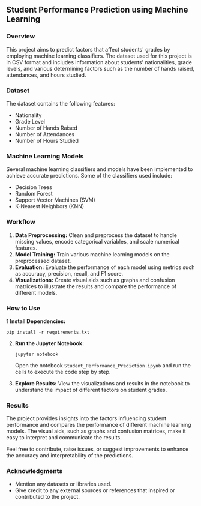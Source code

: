## Student Performance Prediction using Machine Learning

### Overview
This project aims to predict factors that affect students' grades by employing machine learning classifiers. The dataset used for this project is in CSV format and includes information about students' nationalities, grade levels, and various determining factors such as the number of hands raised, attendances, and hours studied.

### Dataset
The dataset contains the following features:
- Nationality
- Grade Level
- Number of Hands Raised
- Number of Attendances
- Number of Hours Studied

### Machine Learning Models
Several machine learning classifiers and models have been implemented to achieve accurate predictions. Some of the classifiers used include:
- Decision Trees
- Random Forest
- Support Vector Machines (SVM)
- K-Nearest Neighbors (KNN)

### Workflow
1. **Data Preprocessing:** Clean and preprocess the dataset to handle missing values, encode categorical variables, and scale numerical features.
2. **Model Training:** Train various machine learning models on the preprocessed dataset.
3. **Evaluation:** Evaluate the performance of each model using metrics such as accuracy, precision, recall, and F1 score.
4. **Visualizations:** Create visual aids such as graphs and confusion matrices to illustrate the results and compare the performance of different models.

### How to Use
1 **Install Dependencies:**
   ```
   pip install -r requirements.txt
   ```

2. **Run the Jupyter Notebook:**
   ```
   jupyter notebook
   ```
   Open the notebook `Student_Performance_Prediction.ipynb` and run the cells to execute the code step by step.

3. **Explore Results:**
   View the visualizations and results in the notebook to understand the impact of different factors on student grades.

### Results
The project provides insights into the factors influencing student performance and compares the performance of different machine learning models. The visual aids, such as graphs and confusion matrices, make it easy to interpret and communicate the results.

Feel free to contribute, raise issues, or suggest improvements to enhance the accuracy and interpretability of the predictions.

### Acknowledgments
- Mention any datasets or libraries used.
- Give credit to any external sources or references that inspired or contributed to the project.
